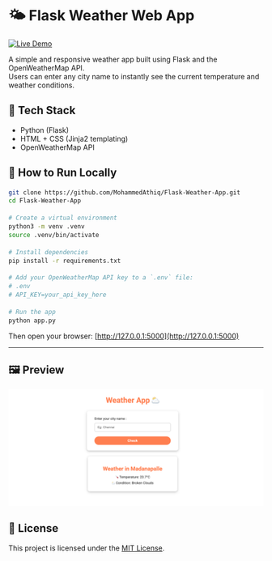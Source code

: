 # 🌤️ Flask Weather Web App

[![Live Demo](https://img.shields.io/badge/Live-Demo-brightgreen?style=for-the-badge)](https://flask-weather-app-mddj.onrender.com)

A simple and responsive weather app built using Flask and the OpenWeatherMap API.  
Users can enter any city name to instantly see the current temperature and weather conditions.

## 🔧 Tech Stack
- Python (Flask)
- HTML + CSS (Jinja2 templating)
- OpenWeatherMap API

## 🚀 How to Run Locally

```bash
git clone https://github.com/MohammedAthiq/Flask-Weather-App.git
cd Flask-Weather-App

# Create a virtual environment
python3 -m venv .venv
source .venv/bin/activate

# Install dependencies
pip install -r requirements.txt

# Add your OpenWeatherMap API key to a `.env` file:
# .env
# API_KEY=your_api_key_here

# Run the app
python app.py
```

Then open your browser: [http://127.0.0.1:5000](http://127.0.0.1:5000)

---

## 🖼️ Preview

![Weather App Screenshot](https://raw.githubusercontent.com/MohammedAthiq/Flask-Weather-App/main/static/weather-preview.png)
## 📜 License

This project is licensed under the [MIT License](LICENSE).